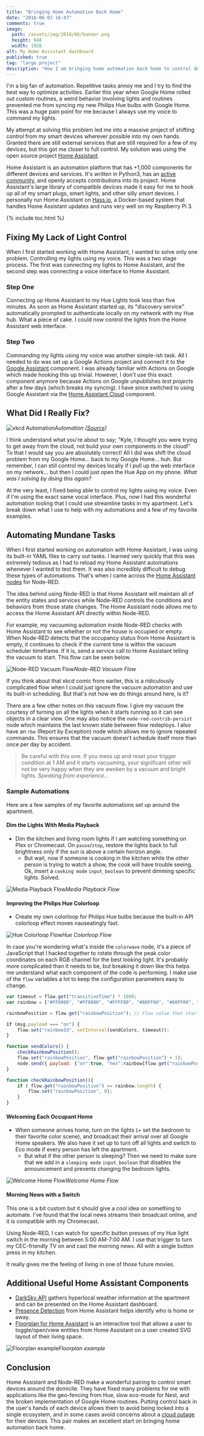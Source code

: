 ```yaml
---
title: "Bringing Home Automation Back Home"
date: "2018-06-03 16:47"
comments: true
image:
  path: /assets/img/2018/06/banner.png
  height: 948
  width: 1920
alt: My Home Assistant dashboard
published: true
tag: "large project"
description: "How I am bringing home automation back home to control devices in my apartment with the help of Home Assistant and Node-RED."
---
```


I'm a big fan of automation. Repetitive tasks annoy me and I try to find the best way to optimize activities. Earlier this year when Google Home rolled out custom routines, a weird behavior involving lights and routines prevented me from syncing my new Philips Hue bulbs with Google Home. This was a huge pain point for me because I always use my voice to command my lights.

My attempt at solving this problem led me into a massive project of shifting control from my smart devices wherever possible into my own hands. Granted there are still external services that are still required for a few of my devices, but this got me closer to full control. My solution was using the open source project [Home Assistant](https://www.home-assistant.io/).

Home Assistant is an automation platform that has +1,000 components for different devices and services. It's written in Python3, has an [active community](https://community.home-assistant.io/), and openly accepts contributions into its project. Home Assistant's large library of compatible devices made it easy for me to hook up all of my smart plugs, smart lights, and other silly _smart_ devices. I personally run Home Assistant on [Hass.io](https://github.com/home-assistant/hassio#readme), a Docker-based system that handles Home Assistant updates and runs very well on my Raspberry Pi 3.

{% include toc.html %}

## Fixing My Lack of Light Control

When I first started working with Home Assistant, I wanted to solve only one problem. Controlling my lights using my voice. This was a two stage process. The first was connecting my lights to Home Assistant, and the second step was connecting a voice interface to Home Assistant.

### Step One

Connecting up Home Assistant to my Hue Lights took less than five minutes. As soon as Home Assistant started up, its "discovery service" automatically prompted to authenticate locally on my network with my Hue hub. What a piece of cake. I could now control the lights from the Home Assistant web interface.

### Step Two

Commanding my lights using my voice was another simple-ish task. All I needed to do was set up a Google Actions project and connect it to the [Google Assistant](https://www.home-assistant.io/components/google_assistant/) component. I was already  familiar with Actions on Google which made hooking this up trivial. However, I don't use this exact component anymore because Actions on Google unpublishes _test projects_ after a few days (which breaks my syncing). I have since switched to using Google Assistant via the [Home Assistant Cloud](https://www.home-assistant.io/cloud/google_assistant/) component.

## What Did I Really Fix?

![xkcd Automation](/assets/img/2018/06/xkcd_automation.png)*Automation ([Source](https://xkcd.com/1871/))*

I think understand what you're about to say; "Kyle, I thought you were trying to get away from the cloud, not build your own components in the cloud!" To that I would say you are absolutely correct! All I did was shift the cloud problem from my Google Home... back to my Google Home... huh. But remember, I can still control my devices locally if I pull up the web interface on my network... but then I could just open the Hue App on my phone. _What was I solving by doing this again?_

At the very least, I fixed being able to control my lights using my voice. Even if I'm using the exact same vocal interface. Plus, now I had this wonderful automation tooling that I could use streamline tasks in my apartment. Let's break down what I use to help with my automations and a few of my favorite examples.

## Automating Mundane Tasks

When I first started working on automation with Home Assistant, I was using its built-in YAML files to carry out tasks. I learned very quickly that this was extremely tedious as I had to reload my Home Assistant automations whenever I wanted to test them. It was also incredibly difficult to debug these types of automations. That's when I came across the [Home Assistant nodes](https://github.com/AYapejian/node-red-contrib-home-assistant) for Node-RED.

The idea behind using Node-RED is that Home Assistant will maintain all of the entity states and services while Node-RED controls the conditions and behaviors from those state changes. The Home Assistant node allows me to access the Home Assistant API directly within Node-RED.

For example, my vacuuming automation inside Node-RED checks with Home Assistant to see whether or not the house is occupied or empty. When Node-RED detects that the occupancy status from Home Assistant is empty, it continues to check if the current time is within the vacuum scheduler timeframe. If it is, send a service call to Home Assistant telling the vacuum to start. This flow can be seen below.

![Node-RED Vacuum Flow](/assets/img/2018/06/automation_vacuum.png)*Node-RED Vacuum Flow*


If you think about that xkcd comic from earlier, this is a ridiculously complicated flow when I could just ignore the vacuum automation and use its built-in scheduling. But that's not how we do things around here, is it?

There are a few other notes on this vacuum flow. I give my vacuum the courtesy of turning on all the lights when it starts running so it can see objects in a clear view. One may also notice the `node-red-contrib-persist` node which maintains the last known state between flow redeploys. I also have an `rbe` (Report by Exception) node which allows me to ignore repeated commands. This ensures that the vacuum doesn't schedule itself more than once per day by accident.

> Be careful with this one. If you mess up and reset your trigger condition at 1 AM and it starts vacuuming, your significant other will not be very happy when they are awoken by a vacuum and bright lights. _Speaking from experience..._


### Sample Automations

Here are a few samples of my favorite automations set up around the apartment.

#### Dim the Lights With Media Playback

- Dim the kitchen and living room lights if I am watching something on Plex or Chromecast.
 On `pause`/`stop`, restore the lights back to full brightness only if the sun is above a certain horizon angle.
  - But wait, now if someone is cooking in the kitchen while the other person is trying to watch a show, the cook will have trouble seeing. Ok, insert a `cooking mode` `input_boolean` to prevent dimming specific lights. Solved.

![Media Playback Flow](/assets/img/2018/06/automation_playback.png)*Media Playback Flow*

####  Improving the Philips Hue Colorloop

- Create my own colorloop for Philips Hue bulbs because the built-in API colorloop effect moves nauseatingly fast.

![Hue Colorloop Flow](/assets/img/2018/06/automation_colorloop.png)*Hue Colorloop Flow*

In case you're wondering what's inside the `colorwave` node, it's a piece of JavaScript that I hacked together to rotate through the peak color coordinates on each RGB channel for the best looking light. It's probably more complicated than it needs to be, but breaking it down like this helps me understand what each component of the code is performing. I make use of the `flow` variables a lot to keep the configuration parameters easy to change.

```js
var timeout = flow.get("transitionTime") * 1000;
var rainbow = ["#FF0000", "#FF8000", "#FFFF00", "#80FF00", "#00FF00", "#00FF80", "#00FFFF", "#0080FF", "#7F00FF", "#FF00FF", "#FF007F"];

rainbowPosition = flow.get("rainbowPosition"); // Flow value that starts at 0.

if (msg.payload === "on") {
    flow.set("rainbowId", setInterval(sendColors, timeout));
}

function sendColors() {
    checkRainbowPosition();
    flow.set("rainbowPosition", flow.get("rainbowPosition") + 1);
    node.send({ payload: {"on":true, "hex":rainbow[flow.get("rainbowPosition")-1], "transitionTime":flow.get("transitionTime")} });
}

function checkRainbowPosition(){
    if ( flow.get("rainbowPosition") >= rainbow.length) {
        flow.set("rainbowPosition", 0);
    }
}
```

#### Welcoming Each Occupant Home

- When someone arrives home, turn on the lights (+ set the bedroom to their favorite color scene), and broadcast their arrival over all Google Home speakers.
 We also have it set up to turn off all lights and switch to Eco mode if every person has left the apartment.
  - But what if the other person is sleeping? Then we need to make sure that we add in a `sleeping mode` `input_boolean` that disables the announcement and prevents changing the bedroom lights.

![Welcome Home Flow](/assets/img/2018/06/automation_welcome_home.png)*Welcome Home Flow*

#### Morning News with a Switch

This one is a bit custom but it should give a cool idea on something to automate. I've found that the local news streams their broadcast online, and it is compatible with my Chromecast. 

Using Node-RED, I can watch for specific button presses of my Hue light switch in the morning between 5:00 AM-7:00 AM. I use that trigger to turn my CEC-friendly TV on and cast the morning news. All with a single button press in my kitchen. 

It really gives me the feeling of living in one of those future movies.

## Additional Useful Home Assistant Components

- [DarkSky API](https://darksky.net/dev) gathers hyperlocal weather information at the apartment and can be presented on the Home Assistant dashboard.
- [Presence Detection](https://www.home-assistant.io/getting-started/presence-detection/) from Home Assistant helps identify who is home or away.
- [Floorplan for Home Assistant](https://github.com/pkozul/ha-floorplan) is an interactive tool that allows a user to toggle/open/view entities from Home Assistant on a user created SVG layout of their living space.

![Floorplan example](/assets/img/2018/06/automation_floorplan.png)*Floorplan example*

## Conclusion

Home Assistant and Node-RED make a wonderful pairing to control smart devices around the domicile. They have fixed many problems for me with applications like the geo-fencing from Hue, slow eco-mode for Nest, and the broken implementation of Google Home routines. Putting control back in the user's hands of each device allows them to avoid being locked into a single ecosystem, and in some cases avoid concerns about a [cloud outage](https://twitter.com/tweethue/status/1002258308210798592) for their devices. This pair makes an excellent start on bringing home automation back home.
